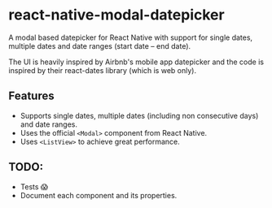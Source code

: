 # react-native-modal-datepicker
A modal based datepicker for React Native with support for single dates, multiple dates and date ranges (start date – end date).

The UI is heavily inspired by Airbnb's mobile app datepicker and the code is inspired by their react-dates library (which is web only).

## Features
* Supports single dates, multiple dates (including non consecutive days) and date ranges.
* Uses the official `<Modal>` component from React Native.
* Uses `<ListView>` to achieve great performance.

## TODO:
* Tests 😱
* Document each component and its properties.
